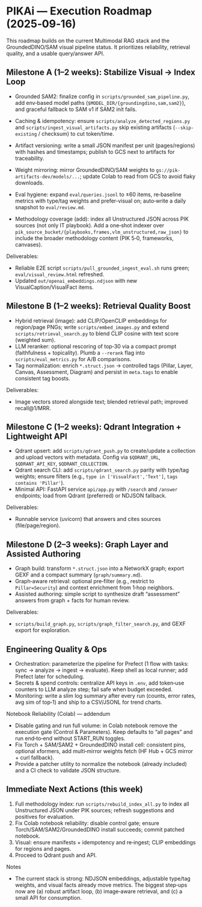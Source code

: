 # PIKAi — Execution Roadmap (2025‑09‑16)

This roadmap builds on the current Multimodal RAG stack and the GroundedDINO/SAM visual pipeline status. It prioritizes reliability, retrieval quality, and a usable query/answer API.

## Milestone A (1–2 weeks): Stabilize Visual → Index Loop
- Grounded SAM2: finalize config in `scripts/grounded_sam_pipeline.py`, add env‑based model paths (`$MODEL_DIR/{groundingdino,sam,sam2}`), and graceful fallback to SAM v1 if SAM2 init fails.
- Caching & idempotency: ensure `scripts/analyze_detected_regions.py` and `scripts/ingest_visual_artifacts.py` skip existing artifacts (`--skip-existing` / checksum) to cut token/time.
- Artifact versioning: write a small JSON manifest per unit (pages/regions) with hashes and timestamps; publish to GCS next to artifacts for traceability.
- Weight mirroring: mirror GroundedDINO/SAM weights to `gs://pik-artifacts-dev/models/...`; update Colab to read from GCS to avoid flaky downloads.
- Eval hygiene: expand `eval/queries.jsonl` to ±60 items, re‑baseline metrics with type/tag weights and prefer‑visual on; auto‑write a daily snapshot to `eval/review.md`.

- Methodology coverage (add): index all Unstructured JSON across PIK sources (not only IT playbook). Add a one‑shot indexer over `pik_source_bucket/{playbooks,frames,vlm_unstructured,raw_json}` to include the broader methodology content (PIK 5‑0, frameworks, canvases).

Deliverables:
- Reliable E2E script `scripts/pull_grounded_ingest_eval.sh` runs green; `eval/visual_review.html` refreshed.
- Updated `out/openai_embeddings.ndjson` with new VisualCaption/VisualFact items.

## Milestone B (1–2 weeks): Retrieval Quality Boost
- Hybrid retrieval (image): add CLIP/OpenCLIP embeddings for region/page PNGs; write `scripts/embed_images.py` and extend `scripts/retrieval_search.py` to blend CLIP cosine with text score (weighted sum).
- LLM reranker: optional rescoring of top‑30 via a compact prompt (faithfulness + topicality). Plumb a `--rerank` flag into `scripts/eval_metrics.py` for A/B comparisons.
- Tag normalization: enrich `*.struct.json` → controlled tags (Pillar, Layer, Canvas, Assessment, Diagram) and persist in `meta.tags` to enable consistent tag boosts.

Deliverables:
- Image vectors stored alongside text; blended retrieval path; improved recall@1/MRR.

## Milestone C (1–2 weeks): Qdrant Integration + Lightweight API
- Qdrant upsert: add `scripts/qdrant_push.py` to create/update a collection and upload vectors with metadata. Config via `$QDRANT_URL`, `$QDRANT_API_KEY`, `$QDRANT_COLLECTION`.
- Qdrant search CLI: add `scripts/qdrant_search.py` parity with type/tag weights; ensure filters (e.g., `type in ['VisualFact','Text']`, `tags contains 'Pillar'`).
- Minimal API: FastAPI service `api/app.py` with `/search` and `/answer` endpoints; load from Qdrant (preferred) or NDJSON fallback.

Deliverables:
- Runnable service (uvicorn) that answers and cites sources (file/page/region).

## Milestone D (2–3 weeks): Graph Layer and Assisted Authoring
- Graph build: transform `*.struct.json` into a NetworkX graph; export GEXF and a compact summary (`graph/summary.md`).
- Graph‑aware retrieval: optional pre‑filter (e.g., restrict to `Pillar=Security`) and context enrichment from 1‑hop neighbors.
- Assisted authoring: simple script to synthesize draft “assessment” answers from graph + facts for human review.

Deliverables:
- `scripts/build_graph.py`, `scripts/graph_filter_search.py`, and GEXF export for exploration.

## Engineering Quality & Ops
- Orchestration: parameterize the pipeline for Prefect (1 flow with tasks: sync → analyze → ingest → evaluate). Keep shell as local runner; add Prefect later for scheduling.
- Secrets & spend controls: centralize API keys in `.env`, add token‑use counters to LLM analyze step; fail safe when budget exceeded.
- Monitoring: write a slim log summary after every run (counts, error rates, avg sim of top‑1) and ship to a CSV/JSONL for trend charts.

Notebook Reliability (Colab) — addendum
- Disable gating and run full volume: in Colab notebook remove the execution gate (Control & Parameters). Keep defaults to “all pages” and run end‑to‑end without START_RUN toggles.
- Fix Torch + SAM/SAM2 + GroundedDINO install cell: consistent pins, optional xformers, add multi‑mirror weights fetch (HF Hub + GCS mirror + curl fallback).
- Provide a patcher utility to normalize the notebook (already included) and a CI check to validate JSON structure.

## Immediate Next Actions (this week)
1) Full methodology index: run `scripts/rebuild_index_all.py` to index all Unstructured JSON under PIK sources; refresh suggestions and positives for evaluation.
2) Fix Colab notebook reliability: disable control gate; ensure Torch/SAM/SAM2/GroundedDINO install succeeds; commit patched notebook.
3) Visual: ensure manifests + idempotency and re‑ingest; CLIP embeddings for regions and pages.
4) Proceed to Qdrant push and API.

Notes
- The current stack is strong: NDJSON embeddings, adjustable type/tag weights, and visual facts already move metrics. The biggest step‑ups now are (a) robust artifact loop, (b) image‑aware retrieval, and (c) a small API for consumption.

